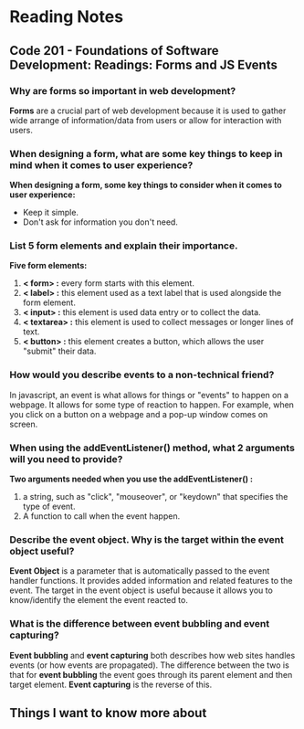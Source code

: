 # Reading Notes


## Code 201 - Foundations of Software Development: Readings: Forms and JS Events

### Why are forms so important in web development?

**Forms** are a crucial part of web development because it is used to gather wide arrange of information/data from users or allow for interaction with users. 

### When designing a form, what are some key things to keep in mind when it comes to user experience?

**When designing a form, some key things to consider when it comes to user experience:**

* Keep it simple. 
* Don't ask for information you don't need.


### List 5 form elements and explain their importance.

**Five form elements:**

1. **< form> :** every form starts with this element. 
2. **< label> :** this element used as a text label that is used alongside the form element.
3. **< input> :** this element is used data entry or to collect the data.
4. **< textarea> :** this element is used to collect messages or longer lines of text.
5. **< button> :** this element creates a button, which allows the user "submit" their data.


### How would you describe events to a non-technical friend?

In javascript, an event is what allows for things or "events" to happen on a webpage. It allows for some type of reaction to happen. For example, when you click on a button on a webpage and a pop-up window comes on screen.

### When using the addEventListener() method, what 2 arguments will you need to provide?

**Two arguments needed when you use the addEventListener() :**

1. a string, such as "click", "mouseover", or "keydown" that specifies the type of event.
2. A function to call when the event happen.

### Describe the event object. Why is the target within the event object useful?

**Event Object** is a parameter that is automatically passed to the event handler functions. It provides added information and related features to the event. The target in the event object is useful because it allows you to know/identify the element the event reacted to.


### What is the difference between event bubbling and event capturing?

**Event bubbling** and **event capturing** both describes how web sites handles events (or how events are propagated). The difference between the two is that for **event bubbling** the event goes through its parent element and then target element. **Event capturing** is the reverse of this.

## Things I want to know more about

